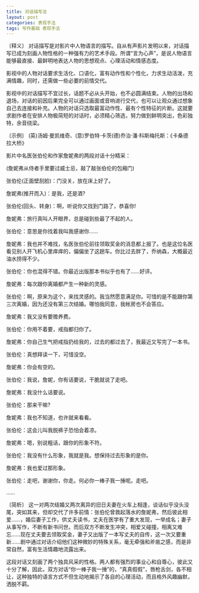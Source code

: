 ```yaml
---
title: 对话描写法
layout: post
categories: 表现手法
tags: 写作基础 表现手法
---
```


〔释义〕 对话描写是对影片中人物语言的描写。自从有声影片发明以来，对话描写已成为刻画人物性格的一种强有力的艺术手段。所谓“言为心声”，是说人物语言能够最直接、最鲜明地表达人物的思想观点、心理活动和情感态度。

影视中的人物对话要求生活化、口语化，富有动作性和个性化，力求生动活泼，充满情趣，同时，还需做一些必要的前情交代。

影视中的对话描写不宜过长，话题不必从头开始，也不必圆满结束。人物的出场和退场，对话的前因后果完全可以通过画面或音响进行交代，也可以让观众通过想象自己去连接和补充。人物的对话只选取最富动作性、最有个性特征的片断。这就要求剧作者在安排人物极简短的对话时，必须精心筛选，努力做到鲜明突出，色彩独特，余音绕梁。

〔示例〕 (英)汤姆·曼凯维奇、(意)罗伯特·卡茨(德)乔治·潘·科斯梅托斯：《卡桑德拉大桥》

影片中名医张伯伦和作家詹妮弗的两段对话十分精采：

(詹妮弗从侍者手里要过威士忌，敲了敲张伯伦的包厢门)

张伯伦(正面壁刮脸)：门没关，放在床上好了。

詹妮弗(推开而入)：是我，还是酒?

张伯伦(回头、转身)：啊，听说你又找到门路了，恭喜你!

詹妮弗：旅行真叫人开眼界，总是碰到些最了不起的人。

张伯伦：意思是你找着我叫我感谢你……

詹妮弗：我也并不难找，名医张伯伦前往领取奖金的消息都上报了。也是这位名医看见别人开飞机心里痒痒的，偏偏坐了这趟车。你比过去胖了，乔纳森，大概最近油水捞得不少。

张伯伦：你也混得不错。你最近出版那本书似乎也有了……好评。

詹妮弗：每次跟你离婚都产生一种新的灵感。

张伯伦：啊，原来为这个，来找灵感的。我当然愿意满足你。可惜的是不能跟你第三次离婚，因为还没有第三次结婚。哪怕我同意，我帐房也不会答应。

詹妮弗：我又没有要赡养费。

张伯伦：你用不着要，戒指都归你了。

詹妮弗：你自己生气把戒指扔给我的，过去的都过去了，我最近又写完了一本书。

张伯伦：真想拜读一下，可惜没空。

詹妮弗：你会有空的。

张伯伦：我说，詹妮，你有话要说，干脆就说了走吧。

詹妮弗：我没什么话要说。

张伯伦：那来干嘛?

詹妮弗：我也不知道，也许就来看看。

张伯伦：这会儿叫我脱裤子恐怕会着凉。

詹妮弗：嗯，别说粗话，跟你的形象不符。

张伯伦：我没有什么形象，我就是我。想保持过去形象的是你。

詹妮弗：我也爱过那形象。

张伯伦：走吧，谢谢你，你走。何必你一棒子我一捶呢。走吧。

……

〔简析〕 这一对两次结婚又两次离异的旧日夫妻在火车上相逢，谈话似乎没头没尾，突如其来，但却交代了许多前情：张伯伦曾救起落水的詹妮弗，然后彼此相爱……，婚后妻子工作，供丈夫读书，丈夫在医学有了重大发现，一举成名；妻子从事写作，不断有新书问世。而后双方不断发生冲突，相爱又碰撞，相离又难忘……现在丈夫要去领取奖金，妻子又出版了一本写丈夫的自传，这一次又要重新……剧中通过对话介绍他们这种微妙的特殊关系，毫无牵强和斧凿之感，而是非常自然，富有生活情趣地流露出来。

这段对话又刻画了两个独具风采的性格。两人都有强烈的事业心和自尊心，彼此又十分了解，因此，双方对话“你一棒子我一捶”的，“真真假假”，唇枪舌剑，各不相让，这种独特的语言方式不但生动地揭示了各自的心理活动，而且格外风趣幽默，洒脱不羁。 